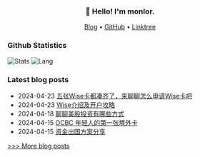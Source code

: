 
<h3 align="center">👋 Hello! I'm monlor.</h3>

<p align="center">
  <a href="https://www.monlor.com">Blog</a> •
  <a href="https://github.com/monlor">GitHub</a> •
  <a href="https://linktr.ee/monlor">Linktree</a>
</p>

### Github Statistics

![Stats](https://github-readme-stats.vercel.app/api?username=monlor&show_icons=true&layout=compact&count_private=true&hide_title=true&theme=default&)
![Lang](https://github-readme-stats.vercel.app/api/top-langs/?username=monlor&layout=compact&count_private=true&theme=default&hide=css,html,javascript)

### Latest blog posts

- 2024-04-23 [五张Wise卡都凑齐了，来聊聊怎么申请Wise卡吧](https://www.monlor.com/archives/133/)
- 2024-04-23 [Wise介绍及开户攻略](https://www.monlor.com/archives/132/)
- 2024-04-18 [聊聊美股投资有哪些方式](https://www.monlor.com/archives/131/)
- 2024-04-15 [OCBC 年轻人的第一张境外卡](https://www.monlor.com/archives/130/)
- 2024-04-15 [资金出国方案分享](https://www.monlor.com/archives/129/)

[>>> More blog posts](https://www.monlor.com/archive.html)
